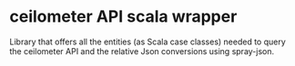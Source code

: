 ceilometer API scala wrapper
=======================

Library that offers all the entities (as Scala case classes) needed to query the ceilometer API and the relative Json conversions using spray-json.
